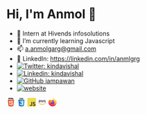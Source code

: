# Hi, I'm Anmol 👋


- 🔭 Intern at Hivends infosolutions
- 🌱 I’m currently learning Javascript
- 📫 a.anmolgarg@gmail.com
- 💼 LinkedIn: https://linkedin.com/in/anmlgrg
- [![Twitter: kindavishal](https://img.shields.io/twitter/follow/anmolgxrg?style=social)](https://twitter.com/intent/user?screen_name=anmolgxrg)
- [![Linkedin: kindavishal](https://img.shields.io/badge/-anmolgarg404-blue?style=flat-square&logo=Linkedin&logoColor=white&link=https://www.linkedin.com/in/anmolgarg404/)](https://www.linkedin.com/in/anmolgarg404/)
- [![GitHub iampawan](https://img.shields.io/github/followers/anmolgxrg?label=follow&style=social)](https://github.com/anmolgxrg)
- [![website](https://img.shields.io/badge/PortfolioWebsite-anmolgarg.me-2648ff?style=flat-square&logo=firefox)](https://anmolgarg.me/)


<code><img height="20" src="https://raw.githubusercontent.com/github/explore/80688e429a7d4ef2fca1e82350fe8e3517d3494d/topics/html/html.png"></code>
<code><img height="20" src="https://raw.githubusercontent.com/github/explore/80688e429a7d4ef2fca1e82350fe8e3517d3494d/topics/css/css.png"></code>
<code><img height="20" src="https://raw.githubusercontent.com/github/explore/80688e429a7d4ef2fca1e82350fe8e3517d3494d/topics/javascript/javascript.png"></code>
<code><img height="20" src="https://raw.githubusercontent.com/github/explore/80688e429a7d4ef2fca1e82350fe8e3517d3494d/topics/aws/aws.png"></code>
<code><img height="20" src="https://raw.githubusercontent.com/github/explore/728542e0d33f83720614f61923a9cb424264db23/topics/firefox/firefox.png"></code>
